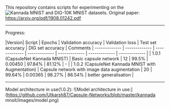 This repository contains scripts for experimenting on the ![Kannada MNIST and DIG-10K MNIST datasets](https://towardsdatascience.com/a-new-handwritten-digits-dataset-in-ml-town-kannada-mnist-69df0f2d1456).
Original paper: https://arxiv.org/pdf/1908.01242.pdf

--------------------------------------------------------------------------------------------------------------------------------------------------------------------------------------

Progress:


|Version| Script | Epochs | Validation accuracy | Validation loss | Test set accuracy | DIG set accuracy | Comments
| ------------- | ------------- | ------------- | ------------- | ------------- | ------------- | ------------- | 
| 1.0.1 (CapsuleNet Kannada MNIST) | Basic capsule network | 12 | 99.5% | 0.00450 | 97.84% | 81.12% | - |
| 1.0.2 (CapsuleNet Kannada MNIST with Augmentation) | Capsule network with image data augmentation | 20 | 99.64% | 0.00365 | 98.27% | 86.54% | better generalisation |

---------------------------------------------------------------------------------------------------------------------------------------------------------------------------------------


Model architecture in use(1.0.2):
![Model architecture in use:](https://github.com/Utkarsh87/Capsule-Networks/blob/master/kannada mnsit/images/model.png)
